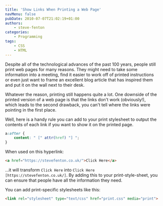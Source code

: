 ```yaml
---
title: 'Show Links When Printing a Web Page'
navMenu: false
pubDate: 2010-07-07T21:02:19+01:00
authors:
    - steve-fenton
categories:
    - Programming
tags:
    - CSS
    - HTML
---
```


Despite all of the technological advances of the past 100 years, people still print web pages for many reasons. They might need to take some information into a meeting, find it easier to work off of printed instructions or even just want to frame an excellent blog article that has inspired them and put it on the wall next to their desk.

Whatever the reason, printing still happens quite a lot. One downside of the printed version of a web page is that the links don't work (obviously!), which leads to the second drawback, you can't tell where the links were pointing in the first place.

Well, here is a handy rule you can add to your print stylesheet to output the contents of each link if you want to show it on the printed page.

```css
a:after {
    content: " [" attr(href) "] ";
}
```

When used on this hyperlink:

```html
<a href="https://stevefenton.co.uk/">Click Here</a>
```

…it will transform `Click Here` into `Click Here [https://stevefenton.co.uk/]`. By adding this to your print-style-sheet, you can ensure that people have all the information they need.

You can add print-specific stylesheets like this:

```html
<link rel="stylesheet" type="text/css" href="print.css" media="print">
```
